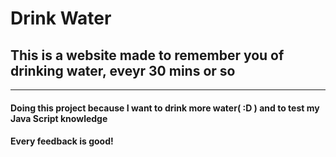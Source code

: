 <h1> Drink Water</h1>

<h2>This is a website made to remember you of drinking water, eveyr 30 mins or so</h2>
<hr />

<h4>Doing this project because I want to drink more water( :D ) and to test my Java Script knowledge</h4>
<h4>Every feedback is good!</h4>
